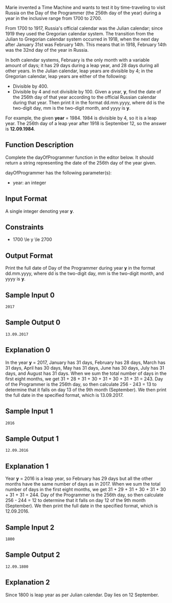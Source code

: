 Marie invented a Time Machine and wants to test it by time-traveling to visit Russia on the Day of the Programmer (the 256th day of the year) during a year in the inclusive range from 1700 to 2700.

From 1700 to 1917, Russia's official calendar was the Julian calendar; since 1919 they used the Gregorian calendar system. The transition from the Julian to Gregorian calendar system occurred in 1918, when the next day after January 31st was February 14th. This means that in 1918, February 14th was the 32nd day of the year in Russia.

In both calendar systems, February is the only month with a variable amount of days; it has 29 days during a leap year, and 28 days during all other years. In the Julian calendar, leap years are divisible by 4; in the Gregorian calendar, leap years are either of the following:

- Divisible by 400.
- Divisible by 4 and not divisible by 100.
Given a year, **y**, find the date of the 256th day of that year according to the official Russian calendar during that year. Then print it in the format dd.mm.yyyy, where dd is the two-digit day, mm is the two-digit month, and yyyy is **y**.

For example, the given **year** = 1984. 1984 is divisible by 4, so it is a leap year. The 256th day of a leap year after 1918 is September 12, so the answer is **12.09.1984**.

## Function Description

Complete the dayOfProgrammer function in the editor below. It should return a string representing the date of the 256th day of the year given.

dayOfProgrammer has the following parameter(s):

- year: an integer
## Input Format

A single integer denoting year **y**.

## Constraints

- 1700 \le y \le 2700
## Output Format

Print the full date of Day of the Programmer during year **y** in the format dd.mm.yyyy, where dd is the two-digit day, mm is the two-digit month, and yyyy is **y**.

## Sample Input 0

    2017
## Sample Output 0

    13.09.2017
## Explanation 0

In the year **y** = 2017, January has 31 days, February has 28 days, March has 31 days, April has 30 days, May has 31 days, June has 30 days, July has 31 days, and August has 31 days. When we sum the total number of days in the first eight months, we get 31 + 28 + 31 + 30 + 31 + 30 + 31 + 31 = 243. Day of the Programmer is the 256th day, so then calculate 256 - 243 = 13 to determine that it falls on day 13 of the 9th month (September). We then print the full date in the specified format, which is 13.09.2017.

## Sample Input 1

    2016
## Sample Output 1

    12.09.2016
## Explanation 1

Year **y** = 2016 is a leap year, so February has 29 days but all the other months have the same number of days as in 2017. When we sum the total number of days in the first eight months, we get 31 + 29 + 31 + 30 + 31 + 30 + 31 + 31 = 244. Day of the Programmer is the 256th day, so then calculate 256 - 244 = 12 to determine that it falls on day 12 of the 9th month (September). We then print the full date in the specified format, which is 12.09.2016.

## Sample Input 2

    1800
## Sample Output 2

    12.09.1800
## Explanation 2

Since 1800 is leap year as per Julian calendar. Day lies on 12 September.